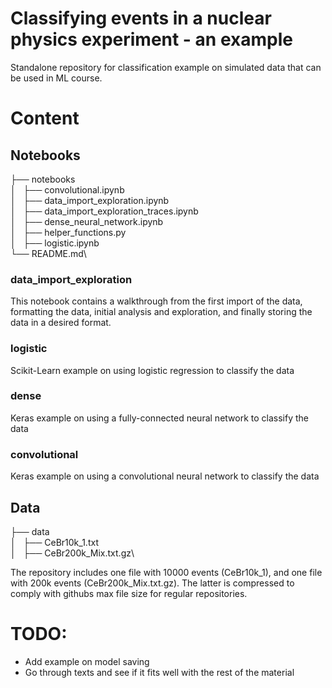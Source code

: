 # Classifying events in a nuclear physics experiment - an example
Standalone repository for classification example on simulated data that can be used in ML course.

# Content
## Notebooks
├── notebooks\
│   ├── convolutional.ipynb\
│   ├── data_import_exploration.ipynb\
│   ├── data_import_exploration_traces.ipynb\
│   ├── dense_neural_network.ipynb\
│   ├── helper_functions.py\
│   ├── logistic.ipynb\
└── README.md\

### data_import_exploration
This notebook contains a walkthrough from the first import of the data, formatting the data,
initial analysis and exploration, and finally storing the data in a desired format.

### logistic
Scikit-Learn example on using logistic regression to classify the data

### dense
Keras example on using a fully-connected neural network to classify the data

### convolutional
Keras example on using a convolutional neural network to classify the data

## Data 
├── data\
│   ├── CeBr10k_1.txt\
│   ├── CeBr200k_Mix.txt.gz\

The repository includes one file with 10000 events (CeBr10k_1), and one file with 200k events (CeBr200k_Mix.txt.gz).
The latter is compressed to comply with githubs max file size for regular repositories.


# TODO:
* Add example on model saving
* Go through texts and see if it fits well with the rest of the material
